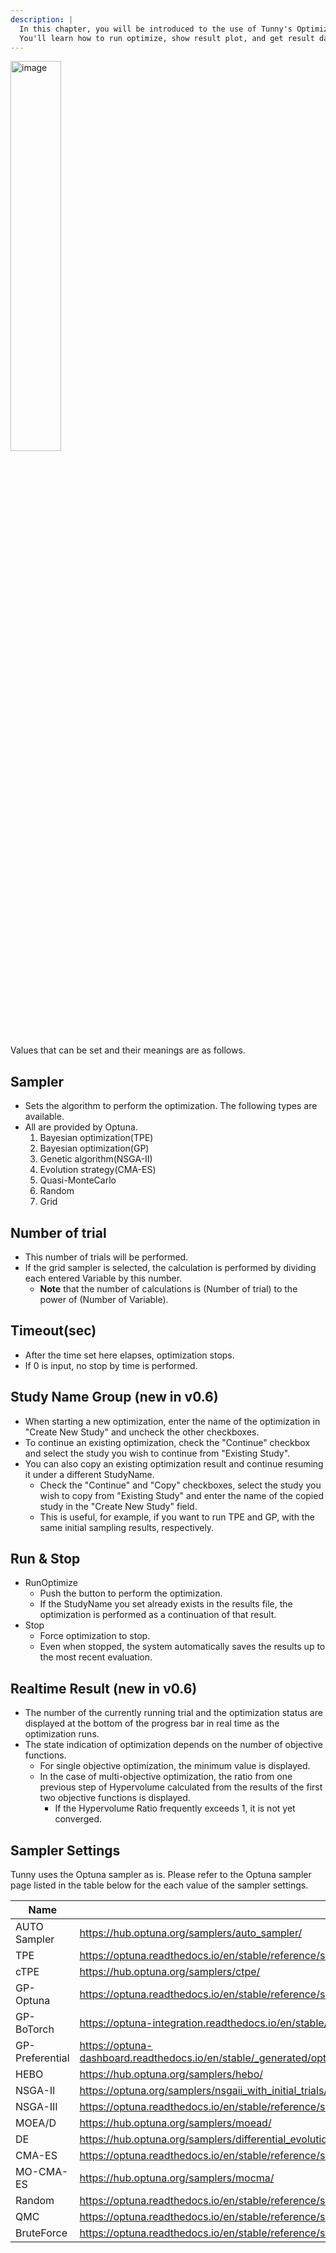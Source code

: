 ```yaml
---
description: |
  In this chapter, you will be introduced to the use of Tunny's Optimization window.
  You'll learn how to run optimize, show result plot, and get result data into grasshopper.
---
```


<img width="40%" alt="image" src="https://user-images.githubusercontent.com/23289252/208361871-3e0ca7bf-0d49-4712-ba79-bd7fb15e0184.png">

Values that can be set and their meanings are as follows.

## Sampler

- Sets the algorithm to perform the optimization. The following types are
  available.
- All are provided by Optuna.
  1. Bayesian optimization(TPE)
  2. Bayesian optimization(GP)
  3. Genetic algorithm(NSGA-II)
  4. Evolution strategy(CMA-ES)
  5. Quasi-MonteCarlo
  6. Random
  7. Grid

## Number of trial

- This number of trials will be performed.
- If the grid sampler is selected, the calculation is performed by dividing each
  entered Variable by this number.
  - **Note** that the number of calculations is (Number of trial) to the power
    of (Number of Variable).

## Timeout(sec)

- After the time set here elapses, optimization stops.
- If 0 is input, no stop by time is performed.

## Study Name Group **(new in v0.6)**

- When starting a new optimization, enter the name of the optimization in
  "Create New Study" and uncheck the other checkboxes.
- To continue an existing optimization, check the "Continue" checkbox and select
  the study you wish to continue from "Existing Study".
- You can also copy an existing optimization result and continue resuming it
  under a different StudyName.
  - Check the "Continue" and "Copy" checkboxes, select the study you wish to
    copy from "Existing Study" and enter the name of the copied study in the
    "Create New Study" field.
  - This is useful, for example, if you want to run TPE and GP, with the same
    initial sampling results, respectively.

## Run & Stop

- RunOptimize
  - Push the button to perform the optimization.
  - If the StudyName you set already exists in the results file, the
    optimization is performed as a continuation of that result.
- Stop
  - Force optimization to stop.
  - Even when stopped, the system automatically saves the results up to the most
    recent evaluation.

## Realtime Result **(new in v0.6)**

- The number of the currently running trial and the optimization status are
  displayed at the bottom of the progress bar in real time as the optimization
  runs.
- The state indication of optimization depends on the number of objective
  functions.
  - For single objective optimization, the minimum value is displayed.
  - In the case of multi-objective optimization, the ratio from one previous
    step of Hypervolume calculated from the results of the first two objective
    functions is displayed.
    - If the Hypervolume Ratio frequently exceeds 1, it is not yet converged.

## Sampler Settings

Tunny uses the Optuna sampler as is. Please refer to the Optuna sampler page
listed in the table below for the each value of the sampler settings.

| Name            | Link                                                                                                                                                                                              |
| --------------- | ------------------------------------------------------------------------------------------------------------------------------------------------------------------------------------------------- |
| AUTO Sampler    | https://hub.optuna.org/samplers/auto_sampler/                                                                                                                                                     |
| TPE             | https://optuna.readthedocs.io/en/stable/reference/samplers/generated/optuna.samplers.TPESampler.html                                                                                              |
| cTPE            | https://hub.optuna.org/samplers/ctpe/                                                                                                                                                             |
| GP-Optuna       | https://optuna.readthedocs.io/en/stable/reference/samplers/generated/optuna.samplers.GPSampler.html                                                                                               |
| GP-BoTorch      | https://optuna-integration.readthedocs.io/en/stable/reference/generated/optuna_integration.BoTorchSampler.html                                                                                    |
| GP-Preferential | https://optuna-dashboard.readthedocs.io/en/stable/_generated/optuna_dashboard.preferential.samplers.gp.PreferentialGPSampler.html#optuna_dashboard.preferential.samplers.gp.PreferentialGPSampler |
| HEBO            | https://hub.optuna.org/samplers/hebo/                                                                                                                                                             |
| NSGA-II         | https://optuna.org/samplers/nsgaii_with_initial_trials/                                                                                                                                           |
| NSGA-III        | https://optuna.readthedocs.io/en/stable/reference/samplers/generated/optuna.samplers.NSGAIIISampler.html                                                                                          |
| MOEA/D          | https://hub.optuna.org/samplers/moead/                                                                                                                                                            |
| DE              | https://hub.optuna.org/samplers/differential_evolution/                                                                                                                                           |
| CMA-ES          | https://optuna.readthedocs.io/en/stable/reference/samplers/generated/optuna.samplers.CmaEsSampler.html                                                                                            |
| MO-CMA-ES       | https://hub.optuna.org/samplers/mocma/                                                                                                                                                            |
| Random          | https://optuna.readthedocs.io/en/stable/reference/samplers/generated/optuna.samplers.RandomSampler.html                                                                                           |
| QMC             | https://optuna.readthedocs.io/en/stable/reference/samplers/generated/optuna.samplers.QMCSampler.html                                                                                              |
| BruteForce      | https://optuna.readthedocs.io/en/stable/reference/samplers/generated/optuna.samplers.BruteForceSampler.html                                                                                       |

